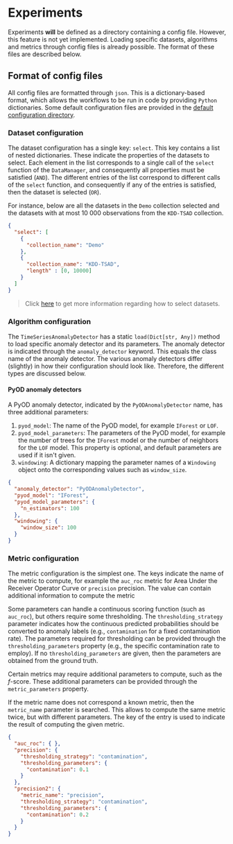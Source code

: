 # Experiments

Experiments **will** be defined as a directory containing a config file. 
However, this feature is not yet implemented. Loading specific datasets, 
algorithms and metrics through config files is already possible. The format
of these files are described below. 

## Format of config files

All config files are formatted through `json`. This is a dictionary-based 
format, which allows the workflows to be run in code by providing `Python`
dictionaries. Some default configuration files are provided in the [default 
configuration directory](default_configurations).

### Dataset configuration 

The dataset configuration has a single key: `select`. This key contains a list
of nested dictionaries. These indicate the properties of the datasets to select. 
Each element in the list corresponds to a single call of the `select` function of
the `DataManager`, and consequently all properties must be satisfied (`AND`). The 
different entries of the list correspond to different calls of the `select` function,
and consequently if any of the entries is satisfied, then the dataset is selected
(`OR`).

For instance, below are all the datasets in the `Demo` collection selected and the 
datasets with at most 10 000 observations from the `KDD-TSAD` collection.
```json
{
  "select": [
    { 
      "collection_name": "Demo"
    },
    { 
      "collection_name": "KDD-TSAD", 
      "length" : [0, 10000]
    }
  ]
}
```

> Click [here](../data/README.md#selecting-datasets) to get more information regarding 
> how to select datasets. 

### Algorithm configuration

The `TimeSeriesAnomalyDetector` has a static `load(Dict[str, Any])` method to load
specific anomaly detector and its parameters. The anomaly detector is indicated 
through the `anomaly_detector` keyword. This equals the class name of the anomaly 
detector. The various anomaly detectors differ (slightly) in how their configuration 
should look like. Therefore, the different types are discussed below. 

#### PyOD anomaly detectors

A PyOD anomaly detector, indicated by the `PyODAnomalyDetector` name, has three additional 
parameters: 
1. `pyod_model`: The name of the PyOD model, for example `IForest` or `LOF`.
2. `pyod_model_parameters`: The parameters of the PyOD model, for example the number of trees
   for the `IForest` model or the number of neighbors for the `LOF` model. This property is
   optional, and default parameters are used if it isn't given. 
3. `windowing`: A dictionary mapping the parameter names of a `Windowing` object onto the 
   corresponding values such as `window_size`. 

```json
{
  "anomaly_detector": "PyODAnomalyDetector",
  "pyod_model": "IForest",
  "pyod_model_parameters": {
    "n_estimators": 100
  },
  "windowing": {
    "window_size": 100
  }
}
```

### Metric configuration

The metric configuration is the simplest one. The keys indicate the name of 
the metric to compute, for example the `auc_roc` metric for Area Under the 
Receiver Operator Curve or `precision` precision. The value can contain additional
information to compute the metric

Some parameters can handle a continuous scoring function (such as `auc_roc`), but 
others require some thresholding. The `thresholding_strategy` parameter indicates
how the continuous predicted probabilities should be converted to anomaly labels
(e.g., `contamination` for a fixed contamination rate). The parameters required
for thresholding can be provided through the `thresholding_parameters` property
(e.g., the specific contamination rate to employ). If no `thresholding_parameters`
are given, then the parameters are obtained from the ground truth. 

Certain metrics may require additional parameters to compute, such as the $f$-score. 
These additional parameters can be provided through the `metric_parameters` property. 

If the metric name does not correspond a known metric, then the `metric_name` parameter
is searched. This allows to compute the same metric twice, but with different parameters. 
The key of the entry is used to indicate the result of computing the given metric.

```json
{
  "auc_roc": { },
  "precision": {
    "thresholding_strategy": "contamination",
    "thresholding_parameters": {
      "contamination": 0.1
    }
  },
  "precision2": {
    "metric_name": "precision",
    "thresholding_strategy": "contamination",
    "thresholding_parameters": {
      "contamination": 0.2
    }
  }
}
```
